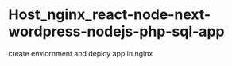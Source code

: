 # Host_nginx_react-node-next-wordpress-nodejs-php-sql-app
create enviornment and deploy app in nginx
